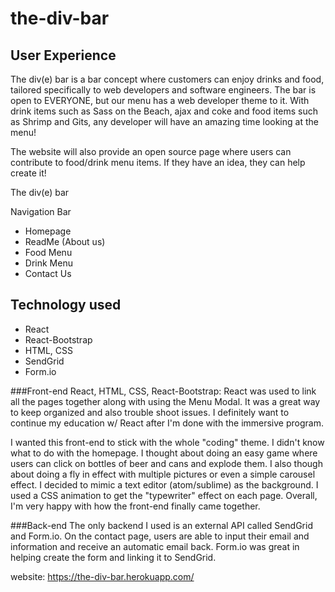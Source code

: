 # the-div-bar

## User Experience
The div(e) bar is a bar concept where customers can enjoy drinks and food, tailored specifically to web developers and software engineers. The bar is open to EVERYONE, but our menu has a web developer theme to it. With drink items such as Sass on the Beach, ajax and coke and food items such as Shrimp and Gits, any developer will have an amazing time looking at the menu!

The website will also provide an open source page where users can contribute to food/drink menu items. If they have an idea, they can help create it!

The div(e) bar

Navigation Bar
- Homepage
- ReadMe (About us)
- Food Menu
- Drink Menu
- Contact Us

## Technology used
- React
- React-Bootstrap
- HTML, CSS
- SendGrid
- Form.io

###Front-end
React, HTML, CSS, React-Bootstrap: React was used to link all the pages together along with using the Menu Modal. It was a great way to keep organized and also trouble shoot issues. I definitely want to continue my education w/ React after I'm done with the immersive program.

I wanted this front-end to stick with the whole "coding" theme. I didn't know what to do with the homepage. I thought about doing an easy game where users can click on bottles of beer and cans and explode them. I also though about doing a fly in effect with multiple pictures or even a simple carousel effect. I decided to mimic a text editor (atom/sublime) as the background. I used a CSS animation to get the "typewriter" effect on each page. Overall, I'm very happy with how the front-end finally came together. 

###Back-end
The only backend I used is an external API called SendGrid and Form.io. On the contact page, users are able to input their email and information and receive an automatic email back. Form.io was great in helping create the form and linking it to SendGrid.

website: https://the-div-bar.herokuapp.com/

